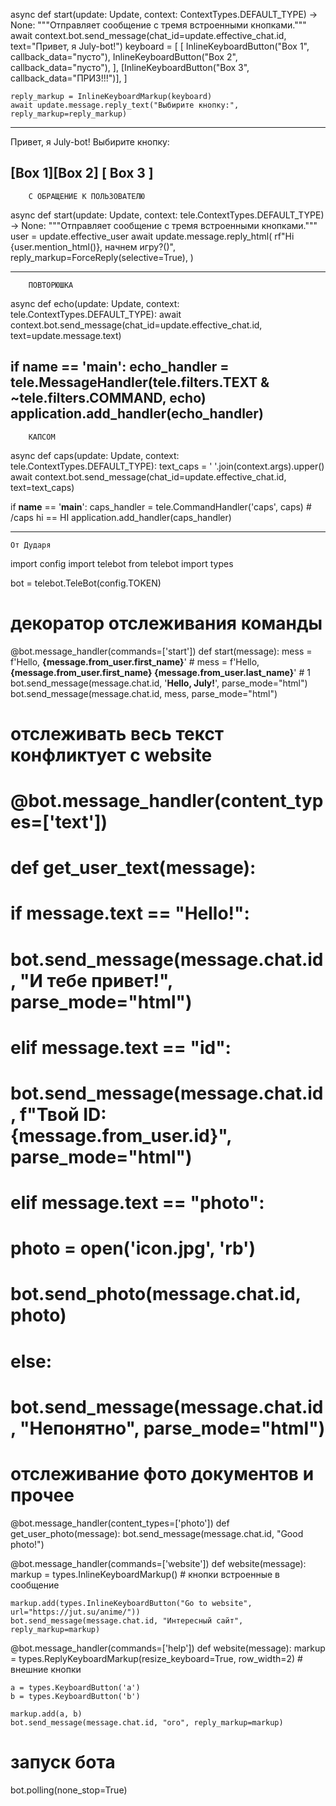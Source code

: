 async def start(update: Update, context: ContextTypes.DEFAULT_TYPE) -> None:
    """Отправляет сообщение с тремя встроенными кнопками."""
    await context.bot.send_message(chat_id=update.effective_chat.id,
                                   text="Привет, я July-bot!")
    keyboard = [
        [
            InlineKeyboardButton("Box 1", callback_data="пусто"),
            InlineKeyboardButton("Box 2", callback_data="пусто"),
        ],
        [InlineKeyboardButton("Box 3", callback_data="ПРИЗ!!!")],
    ]

    reply_markup = InlineKeyboardMarkup(keyboard)
    await update.message.reply_text("Выбирите кнопку:", reply_markup=reply_markup)

------------------------------------
Привет, я July-bot!
Выбирите кнопку:

[Box 1][Box 2]
[    Box 3   ]
--------------------------------------
        С ОБРАЩЕНИЕ К ПОЛЬЗОВАТЕЛЮ
async def start(update: Update, context: tele.ContextTypes.DEFAULT_TYPE) -> None:
    """Отправляет сообщение с тремя встроенными кнопками."""
    user = update.effective_user
    await update.message.reply_html(
        rf"Hi {user.mention_html()}, начнем игру?()",
        reply_markup=ForceReply(selective=True),
    )


-------------------------------------------------
        ПОВТОРЮШКА
async def echo(update: Update, context: tele.ContextTypes.DEFAULT_TYPE):
    await context.bot.send_message(chat_id=update.effective_chat.id,
                                   text=update.message.text)

if __name__ == '__main__':
    echo_handler = tele.MessageHandler(tele.filters.TEXT & ~tele.filters.COMMAND, echo)
    application.add_handler(echo_handler)
---------------------------------------------------------------------
        КАПСОМ
async def caps(update: Update, context: tele.ContextTypes.DEFAULT_TYPE):
    text_caps = ' '.join(context.args).upper()
    await context.bot.send_message(chat_id=update.effective_chat.id,
                                   text=text_caps)

if __name__ == '__main__':
    caps_handler = tele.CommandHandler('caps', caps)  # /caps hi == HI
    application.add_handler(caps_handler)

-------------------------------------------------------------------------
    От Дударя
import config
import telebot
from telebot import types

bot = telebot.TeleBot(config.TOKEN)


# декоратор отслеживания команды
@bot.message_handler(commands=['start'])
def start(message):
    mess = f'Hello, <b>{message.from_user.first_name}</b>'
    # mess = f'Hello, <b>{message.from_user.first_name} {message.from_user.last_name}</b>'
    # 1 bot.send_message(message.chat.id, '<b>Hello, July!</b>', parse_mode="html")
    bot.send_message(message.chat.id, mess, parse_mode="html")


# отслеживать весь текст конфликтует с website
# @bot.message_handler(content_types=['text'])
# def get_user_text(message):
#     if message.text == "Hello!":
#         bot.send_message(message.chat.id, "И тебе привет!", parse_mode="html")
#     elif message.text == "id":
#         bot.send_message(message.chat.id, f"Твой ID:{message.from_user.id}", parse_mode="html")
#     elif message.text == "photo":
#         photo = open('icon.jpg', 'rb')
#         bot.send_photo(message.chat.id, photo)
#     else:
#         bot.send_message(message.chat.id, "Непонятно", parse_mode="html")


# отслеживание фото документов и прочее
@bot.message_handler(content_types=['photo'])
def get_user_photo(message):
    bot.send_message(message.chat.id, "Good photo!")


@bot.message_handler(commands=['website'])
def website(message):
    markup = types.InlineKeyboardMarkup()  # кнопки встроенные в сообщение

    markup.add(types.InlineKeyboardButton("Go to website", url="https://jut.su/anime/"))
    bot.send_message(message.chat.id, "Интересный сайт", reply_markup=markup)


@bot.message_handler(commands=['help'])
def website(message):
    markup = types.ReplyKeyboardMarkup(resize_keyboard=True, row_width=2)  # внешние кнопки

    a = types.KeyboardButton('a')
    b = types.KeyboardButton('b')

    markup.add(a, b)
    bot.send_message(message.chat.id, "ого", reply_markup=markup)

# запуск бота
bot.polling(none_stop=True)

